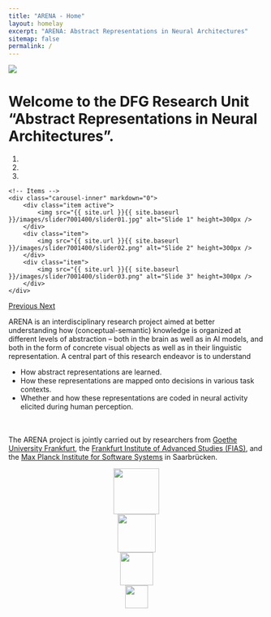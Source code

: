 ```yaml
---
title: "ARENA - Home"
layout: homelay
excerpt: "ARENA: Abstract Representations in Neural Architectures"
sitemap: false
permalink: /
---
```


<img src="{{ site.url }}{{ site.baseurl }}/images/newspic/ARENA.png" class="img-responsive" style="max-width: 265px">

<h1>Welcome to the DFG Research Unit “Abstract Representations in Neural Architectures”.</h1>


<div markdown="0" id="carousel" class="carousel slide" data-ride="carousel" data-interval="4000" data-pause="hover" >
    <!-- Menu -->
    <ol class="carousel-indicators">
        <li data-target="#carousel" data-slide-to="0" class="active"></li>
        <li data-target="#carousel" data-slide-to="1"></li>
        <li data-target="#carousel" data-slide-to="2"></li>
    </ol>

    <!-- Items -->
    <div class="carousel-inner" markdown="0">
        <div class="item active">
            <img src="{{ site.url }}{{ site.baseurl }}/images/slider7001400/slider01.jpg" alt="Slide 1" height=300px />
        </div>
        <div class="item">
            <img src="{{ site.url }}{{ site.baseurl }}/images/slider7001400/slider02.png" alt="Slide 2" height=300px />
        </div>
        <div class="item">
            <img src="{{ site.url }}{{ site.baseurl }}/images/slider7001400/slider03.png" alt="Slide 3" height=300px />
        </div>
    </div>
  <a class="left carousel-control" href="#carousel" role="button" data-slide="prev">
    <span class="glyphicon glyphicon-chevron-left" aria-hidden="true"></span>
    <span class="sr-only">Previous</span>
  </a>
  <a class="right carousel-control" href="#carousel" role="button" data-slide="next">
    <span class="glyphicon glyphicon-chevron-right" aria-hidden="true"></span>
    <span class="sr-only">Next</span>
  </a>
</div>

ARENA is an interdisciplinary research project aimed at better understanding how (conceptual-semantic) knowledge is organized at different levels of abstraction – both in the brain as well as in AI models, and both in the form of concrete visual objects as well as in their linguistic representation. A central part of this research endeavor is to understand
- How abstract representations are learned.
- How these representations are mapped onto decisions in various task contexts.
- Whether and how these representations are coded in neural activity elicited during human perception.

<br /><br />
The ARENA project is jointly carried out by researchers from [Goethe University Frankfurt](https://www.goethe-university-frankfurt.de/), the [Frankfurt Institute of Advanced Studies (FIAS)](https://fias.institute/en/), and the [Max Planck Institute for Software Systems](https://www.mpi-sws.org/) in Saarbrücken.

<figure class="fourth">
  <div class="container-fluid">
  <div class="row">

  <div class="col-sm-6" align="center">
  <img src="{{ site.url }}{{ site.baseurl }}/images/logopic/dfg_logo_schriftzug_blau_foerderung_en.jpg" style="height: 90px">
  </div>
  <div class="col-sm-6" align="center">
  <img src="{{ site.url }}{{ site.baseurl }}/images/logopic/GU-Logo-blau-gross.png" style="height: 75px">
  </div>

  </div>
  <div class="row">

  <div class="col-sm-6" align="center">
  <img src="{{ site.url }}{{ site.baseurl }}/images/logopic/FIAS.jpg" style="height: 65px">
  </div>
  <div class="col-sm-6" align="center">
  <img src="{{ site.url }}{{ site.baseurl }}/images/logopic/MPISS.png" style="height: 45px">
  </div>

  </div>
  </div>
</figure>

